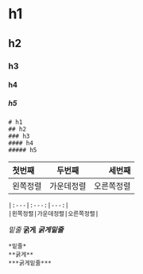 
# h1
## h2
### h3
#### h4
##### h5

~~~
# h1
## h2
### h3
#### h4
##### h5
~~~


|첫번째|두번째|세번째|
|:---|:---:|---:|
|왼쪽정렬|가운데정렬|오른쪽정렬|

~~~
|:---|:---:|---:|
|왼쪽정렬|가운데정렬|오른쪽정렬|
~~~


*밑줄*
**굵게**
***굵게밑줄***

~~~
*밑줄*
**굵게**
***굵게밑줄***
~~~

